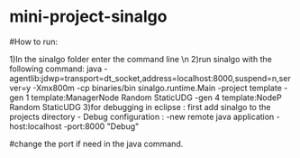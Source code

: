 # mini-project-sinalgo

#How to run:



1)In the sinalgo folder enter the command line \n
2)run sinalgo with the following command:
	java -agentlib:jdwp=transport=dt_socket,address=localhost:8000,suspend=n,server=y -Xmx800m -cp binaries/bin sinalgo.runtime.Main -project template -gen 1 template:ManagerNode Random StaticUDG -gen 4 template:NodeP Random StaticUDG
3)for debugging in eclipse :
	first add sinalgo to the projects directory
	- Debug configuration :
		-new remote java application
			-host:localhost
			-port:8000
	"Debug"


#change the port if need in the java command.



